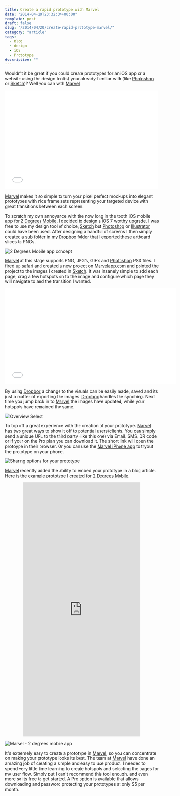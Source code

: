 ```yaml
---
title: Create a rapid prototype with Marvel
date: "2014-04-20T23:32:34+00:00"
template: post
draft: false
slug: "/2014/04/20/create-rapid-prototype-marvel/"
category: "article"
tags:
  - blog
  - design
  - iOS
  - Prototype
description: ""
---
```


Wouldn't it be great if you could create prototypes for an iOS app or a website using the design tool(s) your already familiar with (like <a title="Adobe Photoshop" href="http://www.photoshop.com">Photoshop</a> or <a href="https://itunes.apple.com/nz/app/sketch-3/id852320343?mt=12&amp;uo=4&amp;at=10lnRx" target="itunes_store">Sketch</a>)? Well you can with <a title="Marvel App" href="https://marvelapp.com">Marvel</a>.

<iframe src="//player.vimeo.com/video/78741166" width="500" height="324" frameborder="0" allowfullscreen="allowfullscreen"></iframe>

<a title="Marvel App" href="https://marvelapp.com">Marvel</a> makes it so simple to turn your pixel perfect mockups into elegant prototypes with nice frame sets representing your targeted device with great transitions between each screen.

To scratch my own annoyance with the now long in the tooth iOS mobile app for <a title="2 Degrees Mobile" href="http://2degreesmobile.co.nz">2 Degrees Mobile</a>, I decided to design a iOS 7 worthy upgrade. I was free to use my design tool of choice, <a href="https://itunes.apple.com/nz/app/sketch-3/id852320343?mt=12&amp;uo=4&amp;at=10lnRx" target="itunes_store">Sketch</a> but <a title="Adobe Photoshop" href="http://www.photoshop.com">Photoshop</a> or <a title="Adobe Illustrator" href="http://www.adobe.com/nz/products/illustrator.html">Illustrator</a> could have been used. After designing a handful of screens I then simply created a sub folder in my <a title="Dropbox" href="https://db.tt/K9T3k3Q">Dropbox</a> folder that I exported these artboard slices to PNGs.

![2 Degrees Mobile app concept](./sketch-2-degrees-mobile.png)

<a title="Marvel App" href="https://marvelapp.com">Marvel</a> at this stage supports PNG, JPG’s, GIF’s and <a title="Adobe Photoshop" href="http://www.photoshop.com">Photoshop</a> PSD files. I fired up <a title="Apple Safari" href="http://www.apple.com/nz/safari/">safari</a> and created a new project on <a title="Marvel App" href="https://marvelapp.com">Marvelapp.com</a> and pointed the project to the images I created in <a href="https://itunes.apple.com/nz/app/sketch-3/id852320343?mt=12&amp;uo=4&amp;at=10lnRx" target="itunes_store">Sketch</a>. It was insanely simple to add each page, drag a few hotspots on to the image and configure which page they will navigate to and the transition I wanted.

<iframe src="//www.youtube.com/embed/LUrIyTqTRfg" width="560" height="315" frameborder="0" allowfullscreen="allowfullscreen"></iframe>

By using <a title="Dropbox" href="https://db.tt/K9T3k3Q">Dropbox</a> a change to the visuals can be easily made, saved and its just a matter of exporting the images. <a title="Dropbox" href="https://db.tt/K9T3k3Q">Dropbox</a> handles the synching. Next time you jump back in to <a title="Marvel App" href="https://marvelapp.com">Marvel</a> the images have updated, while your hotspots have remained the same.

![Overview Select](./marvel-prototype-overview.png)

To top off a great experience with the creation of your prototype. <a title="Marvel App" href="https://marvelapp.com">Marvel</a> has two great ways to show it off to potential users/clients. You can simply send a unique URL to the third party (like this <a title="Link to 2 Degrees Mobile prototype" href="http://marvl.in/19c24e">one</a>) via Email, SMS, QR code or if your on the Pro plan you can download it. The short link will open the protoype in their browser. Or you can use the <a title="Marvel - Turn Sketches Into Prototypes" href="https://itunes.apple.com/nz/app/marvel-turn-sketches-into/id765801658?mt=8&amp;uo=4&amp;at=10lnRx">Marvel iPhone app</a> to tryout the prototype on your phone.

![Sharing options for your prototype](./mavel-share-optons.png)

<a title="Marvel App" href="https://marvelapp.com">Marvel</a> recently added the ability to embed your prototype in a blog article. Here is the example prototype I created for <a title="2 Degrees Mobile prototype" href="http://marvl.in/19c24e">2 Degrees Mobile</a>.

<div style="text-align: center;"><iframe style="margin: 0 auto; text-align: center;" src="https://marvl.in/19c24e?emb=1" width="384" height="834" frameborder="0"></iframe></div>

![Marvel - 2 degrees mobile app](./marvel-2-degrees-mobile-page-02.png)

It's extremely easy to create a prototype in <a title="Marvel App" href="https://marvelapp.com">Marvel</a>, so you can concentrate on making your prototype looks its best. The team at <a title="Marvel App" href="https://marvelapp.com">Marvel</a> have done an amazing job of creating a simple and easy to use product. I needed to spend very little time learning to create hotspots and selecting the pages for my user flow. Simply put I can't recommend this tool enough, and even more so its free to get started. A Pro option is available that allows downloading and password protecting your prototypes at only $5 per month.
